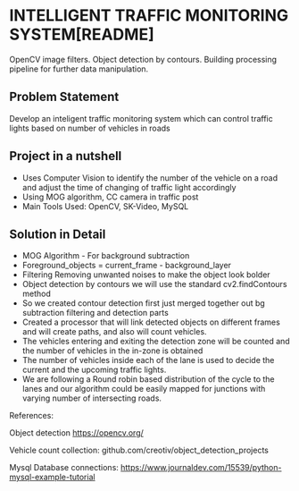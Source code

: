 # INTELLIGENT TRAFFIC MONITORING SYSTEM[README]

OpenCV image filters.
Object detection by contours.
Building processing pipeline for further data manipulation.

## Problem Statement
Develop an inteligent traffic monitoring system which can control traffic lights based on number of vehicles in roads

## Project in a nutshell
<ul>
  <li>
    Uses Computer Vision to identify the number of the vehicle on a road and adjust the time of changing of traffic light accordingly
  </li>
  <li>
    Using MOG algorithm, CC camera in traffic post
  </li>
  <li>
    Main Tools Used: OpenCV, SK-Video, MySQL
  </li>
</ul>

## Solution in Detail
<ul>
<li>
MOG Algorithm - For background subtraction
</li>
<li>
Foreground_objects = current_frame - background_layer
<li>
Filtering
Removing unwanted noises to make the object look bolder
</li>
<li>
Object detection by contours
we will use the standard cv2.findContours method
</li>

<li>
So we created contour detection first just merged together out bg subtraction filtering and detection parts
</li>
<li>
Created a processor that will link detected objects on different frames and will create paths, and also will count vehicles.
</li>
<li>
The vehicles entering and exiting the detection zone will be counted and the number of vehicles in the in-zone is obtained
</li>

<li>
The number of vehicles inside each of the lane is used to decide the current and the upcoming traffic lights.
</li>

<li>
We are following a Round robin based distribution of the cycle to the lanes
and our algorithm could be easily mapped for junctions with varying number of intersecting roads.
</li>

</ul>
<!--
The recorded cc cam data is also used for a variety of other use cases like 
pedestrian detection and signal allocation for pedestrians
Vehicle classifier and then intelligently map the duration
Number plate detection and other traffic rule violations.
-->
References:

Object detection
https://opencv.org/

Vehicle count collection:
github.com/creotiv/object_detection_projects

Mysql Database connections:
https://www.journaldev.com/15539/python-mysql-example-tutorial






